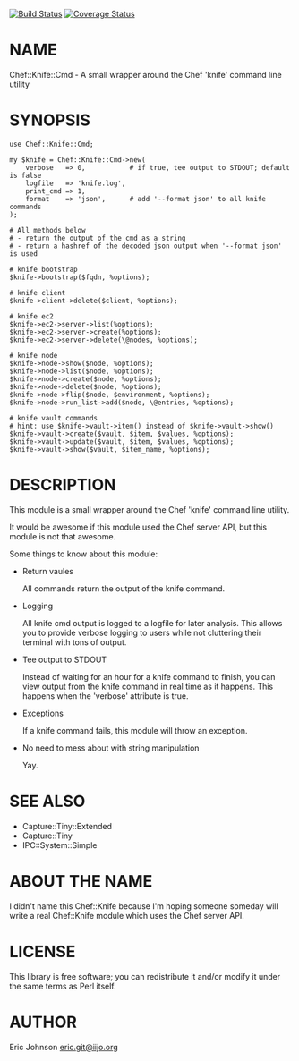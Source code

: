 [![Build Status](https://travis-ci.org/kablamo/p5-chef-knife-cmd.svg?branch=master)](https://travis-ci.org/kablamo/p5-chef-knife-cmd) [![Coverage Status](https://img.shields.io/coveralls/kablamo/p5-chef-knife-cmd/master.svg)](https://coveralls.io/r/kablamo/p5-chef-knife-cmd?branch=master)
# NAME

Chef::Knife::Cmd - A small wrapper around the Chef 'knife' command line utility

# SYNOPSIS

    use Chef::Knife::Cmd;

    my $knife = Chef::Knife::Cmd->new(
        verbose   => 0,           # if true, tee output to STDOUT; default is false
        logfile   => 'knife.log',
        print_cmd => 1,
        format    => 'json',      # add '--format json' to all knife commands
    );

    # All methods below
    # - return the output of the cmd as a string
    # - return a hashref of the decoded json output when '--format json' is used

    # knife bootstrap
    $knife->bootstrap($fqdn, %options);

    # knife client
    $knife->client->delete($client, %options);

    # knife ec2
    $knife->ec2->server->list(%options);
    $knife->ec2->server->create(%options);
    $knife->ec2->server->delete(\@nodes, %options);

    # knife node
    $knife->node->show($node, %options);
    $knife->node->list($node, %options);
    $knife->node->create($node, %options);
    $knife->node->delete($node, %options);
    $knife->node->flip($node, $environment, %options);
    $knife->node->run_list->add($node, \@entries, %options);

    # knife vault commands
    # hint: use $knife->vault->item() instead of $knife->vault->show()
    $knife->vault->create($vault, $item, $values, %options);
    $knife->vault->update($vault, $item, $values, %options);
    $knife->vault->show($vault, $item_name, %options);

# DESCRIPTION

This module is a small wrapper around the Chef 'knife' command line utility.

It would be awesome if this module used the Chef server API, but this module is
not that awesome.

Some things to know about this module:

- Return vaules

    All commands return the output of the knife command.  

- Logging

    All knife cmd output is logged to a logfile for later analysis.  This allows
    you to provide verbose logging to users while not cluttering their terminal
    with tons of output.

- Tee output to STDOUT

    Instead of waiting for an hour for a knife command to finish, you can view
    output from the knife command in real time as it happens.  This happens when
    the 'verbose' attribute is true.

- Exceptions

    If a knife command fails, this module will throw an exception.

- No need to mess about with string manipulation

    Yay.

# SEE ALSO

- Capture::Tiny::Extended
- Capture::Tiny
- IPC::System::Simple

# ABOUT THE NAME

I didn't name this Chef::Knife because I'm hoping someone someday will write a
real Chef::Knife module which uses the Chef server API.

# LICENSE

This library is free software; you can redistribute it and/or modify
it under the same terms as Perl itself.

# AUTHOR

Eric Johnson <eric.git@iijo.org>
